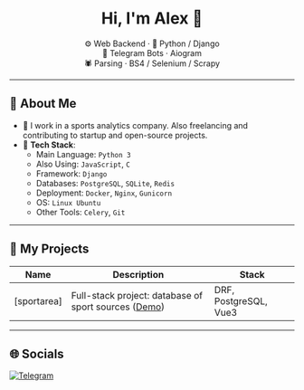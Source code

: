 <h1 align="center">Hi, I'm Alex 👋</h1>

<p align="center">
  ⚙️ Web Backend · 🐍 Python / Django <br>
  🤖 Telegram Bots · Aiogram <br>
  🕷️ Parsing · BS4 / Selenium / Scrapy
</p>

---

## 💼 About Me

- 🔭 I work in a sports analytics company. Also freelancing and contributing to startup and open-source projects.
- 🧰 **Tech Stack**:
  - Main Language: `Python 3`
  - Also Using: `JavaScript`, `C`
  - Framework: `Django`
  - Databases: `PostgreSQL`, `SQLite`, `Redis`
  - Deployment: `Docker`, `Nginx`, `Gunicorn`
  - OS: `Linux Ubuntu`
  - Other Tools: `Celery`, `Git`

---

## 🧠 My Projects

| Name | Description | Stack |
|------|-------------|-------|
| [sportarea] | Full-stack project: database of sport sources ([Demo](https://sportarea.online)) | DRF, PostgreSQL, Vue3 |

---

## 🌐 Socials

[![Telegram](https://img.shields.io/badge/Telegram-blue?style=flat&logo=telegram)](https://t.me/NightJuly)
